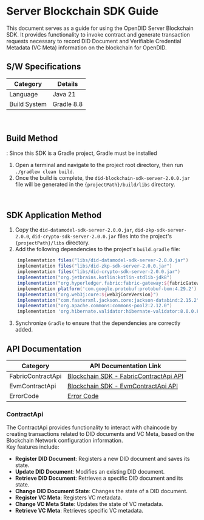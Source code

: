 # Server Blockchain SDK Guide

This document serves as a guide for using the OpenDID Server Blockchain SDK. It provides functionality to invoke contract and generate transaction requests necessary to record DID Document and Verifiable Credential Metadata (VC Meta) information on the blockchain for OpenDID.

## S/W Specifications

| Category     | Details    |
| ------------ | ---------- |
| Language     | Java 21    |
| Build System | Gradle 8.8 |

<br>

## Build Method

: Since this SDK is a Gradle project, Gradle must be installed

1. Open a terminal and navigate to the project root directory, then run `./gradlew clean build`.
2. Once the build is complete, the `did-blockchain-sdk-server-2.0.0.jar` file will be generated in the `{projectPath}/build/libs` directory.

<br>

## SDK Application Method

1. Copy the `did-datamodel-sdk-server-2.0.0.jar`, `did-zkp-sdk-server-2.0.0`, `did-crypto-sdk-server-2.0.0.jar` files into the project's `{projectPath}/libs` directory.
2. Add the following dependencies to the project's `build.gradle` file:

```groovy
    implementation files("libs/did-datamodel-sdk-server-2.0.0.jar")
    implementation files("libs/did-zkp-sdk-server-2.0.0.jar")
    implementation files("libs/did-crypto-sdk-server-2.0.0.jar")
    implementation("org.jetbrains.kotlin:kotlin-stdlib-jdk8")
    implementation("org.hyperledger.fabric:fabric-gateway:${fabricGatewayVersion}")
    implementation platform('com.google.protobuf:protobuf-bom:4.29.2')
    implementation("org.web3j:core:${web3jCoreVersion}")
    implementation("com.fasterxml.jackson.core:jackson-databind:2.15.2")
    implementation("org.apache.commons:commons-pool2:2.12.0")
    implementation 'org.hibernate.validator:hibernate-validator:8.0.0.Final'
```

3. Synchronize `Gradle` to ensure that the dependencies are correctly added.

## API Documentation

| Category          | API Documentation Link                                                      |
| ----------------- | --------------------------------------------------------------------------- |
| FabricContractApi | [Blockchain SDK - FabricContractApi API](../../docs/api/Blockchain_API.md)  |
| EvmContractApi    | [Blockchain SDK - EvmContractApi API](../../docs/api/Blockchain_EVM_API.md) |
| ErrorCode         | [Error Code](../../docs/api/BlockchainErrorCode.md)                         |

### ContractApi

The ContractApi provides functionality to interact with chaincode by creating transactions related to DID documents and VC Meta, based on the Blockchain Network configuration information.<br>Key features include:

* <b>Register DID Document</b>: Registers a new DID document and saves its state.
* <b>Update DID Document</b>: Modifies an existing DID document.
* <b>Retrieve DID Document</b>: Retrieves a specific DID document and its state.
* <b>Change DID Document State</b>: Changes the state of a DID document.
* <b>Register VC Meta</b>: Registers VC metadata.
* <b>Change VC Meta State</b>: Updates the state of VC metadata.
* <b>Retrieve VC Meta</b>: Retrieves specific VC metadata.
